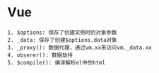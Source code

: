 # Vue
	1. $options: 保存了创建实例时的对象参数
	2. _data: 保存了创建$options.data对象
	3. _proxy(): 数据代理，通过vm.xx来访问vm._data.xx
	4. obserer(): 数据劫持
	5. $compile(): 编译解析el中的html